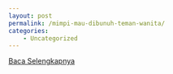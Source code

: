 ```yaml
---
layout: post
permalink: /mimpi-mau-dibunuh-teman-wanita/
categories:
    - Uncategorized
---
```


[Baca Selengkapnya](/06)